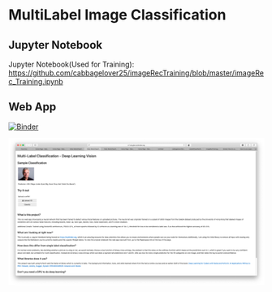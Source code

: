 # MultiLabel Image Classification

## Jupyter Notebook
Jupyter Notebook(Used for Training): https://github.com/cabbagelover25/imageRecTraining/blob/master/imageRec_Training.ipynb

## Web App
[![Binder](https://mybinder.org/badge_logo.svg)](https://mybinder.org/v2/gh/cabbagelover25/celebAClassifier/master?filepath=voila%2Frender%2FMultuClassifier.ipynb)


![Web App Layout](layout.png)
